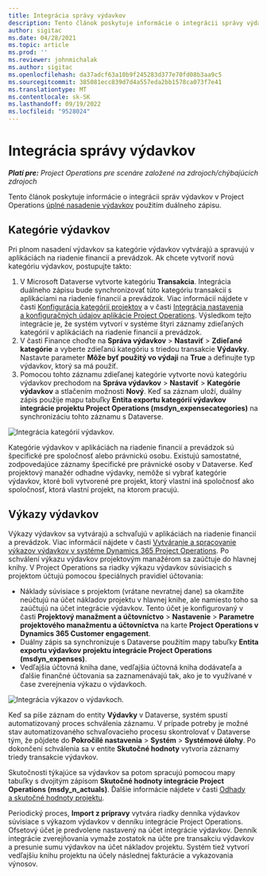 ```yaml
---
title: Integrácia správy výdavkov
description: Tento článok poskytuje informácie o integrácii správy výdavkov v Project Operations použitím duálneho zápisu.
author: sigitac
ms.date: 04/28/2021
ms.topic: article
ms.prod: ''
ms.reviewer: johnmichalak
ms.author: sigitac
ms.openlocfilehash: da37adcf63a10b9f245283d377e70fd08b3aa9c5
ms.sourcegitcommit: 385081ecc839d7d4a557eda2bb1578ca073f7e41
ms.translationtype: MT
ms.contentlocale: sk-SK
ms.lasthandoff: 09/19/2022
ms.locfileid: "9528024"
---
```

# <a name="expense-management-integration"></a>Integrácia správy výdavkov

_**Platí pre:** Project Operations pre scenáre založené na zdrojoch/chýbajúcich zdrojoch_

Tento článok poskytuje informácie o integrácii správ výdavkov v Project Operations [úplné nasadenie výdavkov](../expense/expense-overview.md) použitím duálneho zápisu.

## <a name="expense-categories"></a>Kategórie výdavkov

Pri plnom nasadení výdavkov sa kategórie výdavkov vytvárajú a spravujú v aplikáciách na riadenie financií a prevádzok. Ak chcete vytvoriť novú kategóriu výdavkov, postupujte takto:

1. V Microsoft Dataverse vytvorte kategóriu **Transakcia**. Integrácia duálneho zápisu bude synchronizovať túto kategóriu transakcií s aplikáciami na riadenie financií a prevádzok. Viac informácií nájdete v časti [Konfigurácia kategórií projektov](/dynamics365/project-operations/project-accounting/configure-project-categories) a v časti [Integrácia nastavenia a konfiguračných údajov aplikácie Project Operations](resource-dual-write-setup-integration.md). Výsledkom tejto integrácie je, že systém vytvorí v systéme štyri záznamy zdieľaných kategórií v aplikáciách na riadenie financií a prevádzok.
2. V časti Finance choďte na **Správa výdavkov** > **Nastaviť** > **Zdieľané kategórie** a vyberte zdieľanú kategóriu s triedou transakcie **Výdavky**. Nastavte parameter **Môže byť použitý vo výdaji** na **True** a definujte typ výdavkov, ktorý sa má použiť.
3. Pomocou tohto záznamu zdieľanej kategórie vytvorte novú kategóriu výdavkov prechodom na **Správa výdavkov** > **Nastaviť** > **Kategórie výdavkov** a stlačením možnosti **Nový**. Keď sa záznam uloží, duálny zápis použije mapu tabuľky **Entita exportu kategórií výdavkov integrácie projektu Project Operations (msdyn\_expensecategories)** na synchronizáciu tohto záznamu s Dataverse.

  ![Integrácia kategórií výdavkov.](./media/DW6ExpenseCategories.png)

Kategórie výdavkov v aplikáciách na riadenie financií a prevádzok sú špecifické pre spoločnosť alebo právnickú osobu. Existujú samostatné, zodpovedajúce záznamy špecifické pre právnické osoby v Dataverse. Keď projektový manažér odhadne výdavky, nemôže si vybrať kategórie výdavkov, ktoré boli vytvorené pre projekt, ktorý vlastní iná spoločnosť ako spoločnosť, ktorá vlastní projekt, na ktorom pracujú. 

## <a name="expense-reports"></a>Výkazy výdavkov

Výkazy výdavkov sa vytvárajú a schvaľujú v aplikáciách na riadenie financií a prevádzok. Viac informácií nájdete v časti [Vytváranie a spracovanie výkazov výdavkov v systéme Dynamics 365 Project Operations](/training/modules/create-process-expense-reports/). Po schválení výkazu výdavkov projektovým manažérom sa zaúčtuje do hlavnej knihy. V Project Operations sa riadky výkazu výdavkov súvisiacich s projektom účtujú pomocou špeciálnych pravidiel účtovania:

  - Náklady súvisiace s projektom (vrátane nevratnej dane) sa okamžite neúčtujú na účet nákladov projektu v hlavnej knihe, ale namiesto toho sa zaúčtujú na účet integrácie výdavkov. Tento účet je konfigurovaný v časti **Projektový manažment a účtovníctvo** > **Nastavenie** > **Parametre projektového manažmentu a účtovníctva** na karte **Project Operations v Dynamics 365 Customer engagement**.
  - Duálny zápis sa synchronizuje s Dataverse použitím mapy tabuľky **Entita exportu výdavkov projektu integrácie Project Operations (msdyn\_expenses)**.
  - Vedľajšia účtovná kniha dane, vedľajšia účtovná kniha dodávateľa a ďalšie finančné účtovania sa zaznamenávajú tak, ako je to využívané v čase zverejnenia výkazu o výdavkoch.

  ![Integrácia výkazov o výdavkoch.](./media/DW6ExpenseReports.png)

Keď sa píše záznam do entity **Výdavky** v Dataverse, systém spustí automatizovaný proces schválenia záznamu. V prípade potreby je možné stav automatizovaného schvaľovacieho procesu skontrolovať v Dataverse tým, že pôjdete do **Pokročilé nastavenia** > **Systém** > **Systémové úlohy**. Po dokončení schválenia sa v entite **Skutočné hodnoty** vytvoria záznamy triedy transakcie výdavkov.

Skutočnosti týkajúce sa výdavkov sa potom spracujú pomocou mapy tabuľky s dvojitým zápisom **Skutočné hodnoty integrácie Project Operations (msdy\_n_actuals)**. Ďalšie informácie nájdete v časti [Odhady a skutočné hodnoty projektu](resource-dual-write-estimates-actuals.md).

Periodický proces, **Import z prípravy** vytvára riadky denníka výdavkov súvisiace s výkazom výdavkov v denníku integrácie Project Operations. Ofsetový účet je predvolene nastavený na účet integrácie výdavkov. Denník integrácie zverejňovania vymaže zostatok na účte pre transakciu výdavkov a presunie sumu výdavkov na účet nákladov projektu. Systém tiež vytvorí vedľajšiu knihu projektu na účely následnej fakturácie a vykazovania výnosov.

